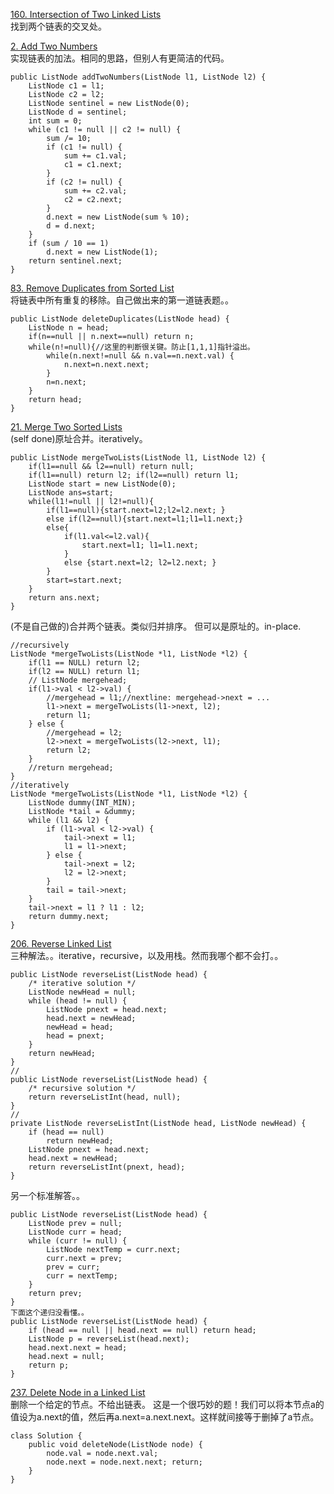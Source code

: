[160. Intersection of Two Linked Lists](https://leetcode.com/problems/intersection-of-two-linked-lists/description/)<br>
找到两个链表的交叉处。

[2. Add Two Numbers](https://leetcode.com/problems/add-two-numbers/description/)<br>
实现链表的加法。相同的思路，但别人有更简洁的代码。
```
public ListNode addTwoNumbers(ListNode l1, ListNode l2) {
    ListNode c1 = l1;
    ListNode c2 = l2;
    ListNode sentinel = new ListNode(0);
    ListNode d = sentinel;
    int sum = 0;
    while (c1 != null || c2 != null) {
        sum /= 10;
        if (c1 != null) {
            sum += c1.val;
            c1 = c1.next;
        }
        if (c2 != null) {
            sum += c2.val;
            c2 = c2.next;
        }
        d.next = new ListNode(sum % 10);
        d = d.next;
    }
    if (sum / 10 == 1)
        d.next = new ListNode(1);
    return sentinel.next;
}
```

[83. Remove Duplicates from Sorted List](https://leetcode.com/problems/remove-duplicates-from-sorted-list/description/)<br>
将链表中所有重复的移除。自己做出来的第一道链表题。。
```
public ListNode deleteDuplicates(ListNode head) {
    ListNode n = head;
    if(n==null || n.next==null) return n;
    while(n!=null){//这里的判断很关键。防止[1,1,1]指针溢出。
        while(n.next!=null && n.val==n.next.val) {
            n.next=n.next.next; 
        }
        n=n.next;
    }
    return head;
}
```

[21. Merge Two Sorted Lists](https://leetcode.com/problems/merge-two-sorted-lists/description/)<br>
(self done)原址合并。iteratively。
```
public ListNode mergeTwoLists(ListNode l1, ListNode l2) {
    if(l1==null && l2==null) return null;
    if(l1==null) return l2; if(l2==null) return l1;
    ListNode start = new ListNode(0);
    ListNode ans=start;
    while(l1!=null || l2!=null){
        if(l1==null){start.next=l2;l2=l2.next; }
        else if(l2==null){start.next=l1;l1=l1.next;}
        else{
            if(l1.val<=l2.val){
                start.next=l1; l1=l1.next;
            }
            else {start.next=l2; l2=l2.next; }
        }
        start=start.next;
    }
    return ans.next;
}
```
(不是自己做的)合并两个链表。类似归并排序。 但可以是原址的。in-place.
```
//recursively
ListNode *mergeTwoLists(ListNode *l1, ListNode *l2) {
    if(l1 == NULL) return l2;
    if(l2 == NULL) return l1;
    // ListNode mergehead;
    if(l1->val < l2->val) {
        //mergehead = l1;//nextline: mergehead->next = ...
		l1->next = mergeTwoLists(l1->next, l2);
        return l1;
    } else {
		//mergehead = l2;
        l2->next = mergeTwoLists(l2->next, l1);
        return l2;
    }
	//return mergehead;
}
//iteratively
ListNode *mergeTwoLists(ListNode *l1, ListNode *l2) {
    ListNode dummy(INT_MIN);
    ListNode *tail = &dummy;
    while (l1 && l2) {
        if (l1->val < l2->val) {
            tail->next = l1;
            l1 = l1->next;
        } else {
            tail->next = l2;
            l2 = l2->next;
        }
        tail = tail->next;
    }
    tail->next = l1 ? l1 : l2;
    return dummy.next;
}
```


[206. Reverse Linked List](https://leetcode.com/problems/reverse-linked-list/description/)<br>
三种解法。。iterative，recursive，以及用栈。然而我哪个都不会打。。
```
public ListNode reverseList(ListNode head) {
    /* iterative solution */
    ListNode newHead = null;
    while (head != null) {
        ListNode pnext = head.next;
        head.next = newHead;
        newHead = head;
        head = pnext;
    }
    return newHead;
}
//
public ListNode reverseList(ListNode head) {
    /* recursive solution */
    return reverseListInt(head, null);
}
//
private ListNode reverseListInt(ListNode head, ListNode newHead) {
    if (head == null)
        return newHead;
    ListNode pnext = head.next;
    head.next = newHead;
    return reverseListInt(pnext, head);
}
```
另一个标准解答。。
```
public ListNode reverseList(ListNode head) {
    ListNode prev = null;
    ListNode curr = head;
    while (curr != null) {
        ListNode nextTemp = curr.next;
        curr.next = prev;
        prev = curr;
        curr = nextTemp;
    }
    return prev;
}
下面这个递归没看懂。。
public ListNode reverseList(ListNode head) {
    if (head == null || head.next == null) return head;
    ListNode p = reverseList(head.next);
    head.next.next = head;
    head.next = null;
    return p;
}
```

[237. Delete Node in a Linked List](https://leetcode.com/problems/delete-node-in-a-linked-list/description/)<br>
删除一个给定的节点。不给出链表。
这是一个很巧妙的题！我们可以将本节点a的值设为a.next的值，然后再a.next=a.next.next。这样就间接等于删掉了a节点。
```
class Solution {
    public void deleteNode(ListNode node) {
        node.val = node.next.val;
		node.next = node.next.next; return;
    }
}
```